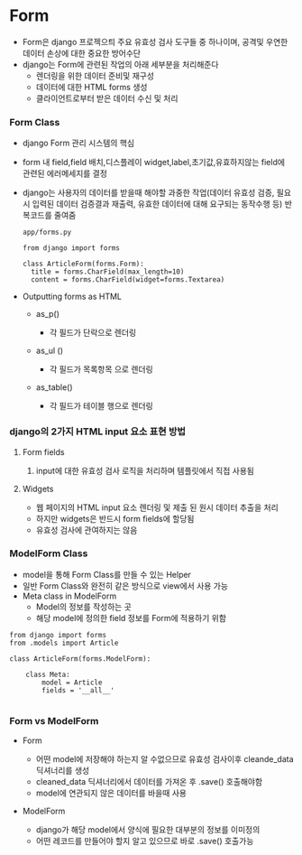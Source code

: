 # Form

- Form은 django 프로젝으틔 주요 유효성 검사 도구들 중 하나이며, 공격및 우연한 데이터 손상에 대한 중요한 방어수단
- django는 Form에 관련된 작업의 아래 세부분을 처리해준다
  - 렌더링을 위한 데이터 준비및 재구성
  - 데이터에 대한 HTML forms 생성
  - 클라이언트로부터 받은 데이터 수신 및 처리



### Form Class

- django Form 관리 시스템의 핵심

- form 내 field,field 배치,디스플레이 widget,label,초기값,유효하지않는 field에 관련된 에러메세지를 결정

- django는 사용자의 데이터를 받을때 해야할 과중한 작업(데이터 유효성 검증, 필요시 입력된 데이터 검증결과 재출력, 유효한 데이터에 대해 요구되는 동작수행 등) 반복코드를 줄여줌

  ```
  app/forms.py
  
  from django import forms
  
  class ArticleForm(forms.Form):
  	title = forms.CharField(max_length=10)
  	content = forms.CharField(widget=forms.Textarea)
  ```

- Outputting forms as HTML

  - as_p()
    - 각 필드가 단락으로 렌더링

  - as_ul ()
    - 각 필드가 목록항목 으로 렌더링
  - as_table()
    - 각 필드가 테이블 행으로 렌더링



### django의 2가지 HTML input 요소 표현 방법

1. Form fields

   1. input에 대한 유효성 검사 로직을 처리하며 템플릿에서 직접 사용됨

      

2. Widgets
   - 웹 페이지의 HTML input 요소 렌더링 및 제출 된 원시 데이터 추출을 처리
   - 하지만 widgets은 반드시 form fields에 할당됨
   - 유효성 검사에 관여하지는 않음



### ModelForm Class

- model을 통해 Form Class를 만들 수 있는 Helper
- 일반 Form Class와 완전히 같은 방식으로 view에서 사용 가능
- Meta class in ModelForm
  - Model의 정보를 작성하는 곳
  - 해당 model에 정의한 field 정보를 Form에 적용하기 위함

```
from django import forms
from .models import Article

class ArticleForm(forms.ModelForm):

	class Meta:
		model = Article
		fields = '__all__'
		
```



### Form vs ModelForm

- Form
  - 어떤 model에 저장해야 하는지 알 수없으므로 유효성 검사이후 cleande_data 딕셔너리를 생성
  - cleaned_data 딕셔너리에서 데이터를 가져온 후 .save() 호출해야함
  - model에 연관되지 않은 데이터를 바을때 사용

- ModelForm
  - django가 해당 model에서 양식에 필요한 대부분의 정보를 이미정의
  - 어떤 레코드를 만들어야 할지 알고 있으므로 바로 .save() 호출가능